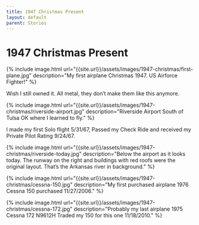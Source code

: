 ```yaml
---
title: 1947 Christmas Present
layout: default
parent: Stories
---
```


# 1947 Christmas Present

{% include image.html url="{{site.url}}/assets/images/1947-christmas/first-plane.jpg" description="My first airplane Christmas 1947. US Airforce Fighter!" %}

Wish I still owned it. All metal, they don’t make them like this anymore.

{% include image.html url="{{site.url}}/assets/images/1947-christmas/riverside-airport.jpg" description="Riverside Airport South of Tulsa OK where I learned to fly." %}

I made my first Solo flight 5/31/67, Passed my Check Ride and received my Private Pilot Rating 9/24/67.

{% include image.html url="{{site.url}}/assets/images/1947-christmas/riverside-today.jpg" description="Below the airport as it looks today. The runway on the right and buildings with red roofs were the original layout. That’s the Arkansas river in background." %}

{% include image.html url="{{site.url}}/assets/images/1947-christmas/cessna-150.jpg" description="My first purchased airplane 1976 Cessna 150 purchased 11/27/2006." %}

{% include image.html url="{{site.url}}/assets/images/1947-christmas/cessna-172.jpg" description="Probably my last airplane 1975 Cessna 172 N9612H Traded my 150 for this one 11/18/2010." %}
